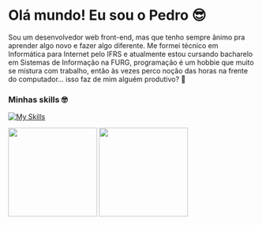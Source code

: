 # Olá mundo! Eu sou o Pedro 😎

Sou um desenvolvedor web front-end, mas que tenho sempre ânimo pra aprender algo novo e fazer algo diferente. Me formei técnico em Informática para Internet pelo IFRS e atualmente estou cursando bacharelo em Sistemas de Informação na FURG, programação é um hobbie que muito se mistura com trabalho, então às vezes perco noção das horas na frente do computador... isso faz de mim alguém produtivo? 🥸

### Minhas skills 🤓

[![My Skills](https://skillicons.dev/icons?i=alpinejs,bootstrap,c,css,django,flask,git,github,html,java,js,jquery,laravel,lua,md,mysql,nodejs,php,py,react,sqlite,tailwind,ts,vscode&perline=5)](https://skillicons.dev)

<p>
  <img height="180em" src="https://github-readme-stats.vercel.app/api?username=pedromchd&show_icons=true&theme=transparent&rank_icon=github">
  <img height="180em" src="https://github-readme-stats.vercel.app/api/top-langs/?username=pedromchd&layout=compact&langs_count=6&theme=transparent&size_weight=0.5&count_weight=0.5&hide=scss,blade,handlebars,hack,yacc,game%20maker%20language&exclude_repo=ptd-php-refactor">
</p>
